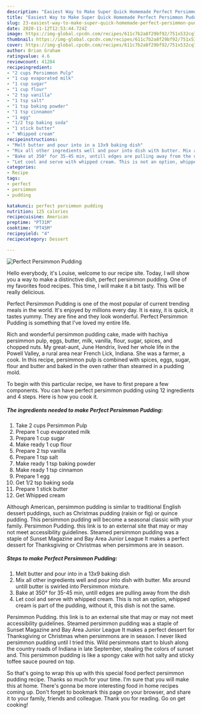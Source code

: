```yaml
---
description: "Easiest Way to Make Super Quick Homemade Perfect Persimmon Pudding"
title: "Easiest Way to Make Super Quick Homemade Perfect Persimmon Pudding"
slug: 23-easiest-way-to-make-super-quick-homemade-perfect-persimmon-pudding
date: 2020-11-12T12:53:44.724Z
image: https://img-global.cpcdn.com/recipes/611c7b2a8f29bf92/751x532cq70/perfect-persimmon-pudding-recipe-main-photo.jpg
thumbnail: https://img-global.cpcdn.com/recipes/611c7b2a8f29bf92/751x532cq70/perfect-persimmon-pudding-recipe-main-photo.jpg
cover: https://img-global.cpcdn.com/recipes/611c7b2a8f29bf92/751x532cq70/perfect-persimmon-pudding-recipe-main-photo.jpg
author: Brian Graham
ratingvalue: 4.6
reviewcount: 41284
recipeingredient:
- "2 cups Persimmon Pulp"
- "1 cup evaporated milk"
- "1 cup sugar"
- "1 cup flour"
- "2 tsp vanilla"
- "1 tsp salt"
- "1 tsp baking powder"
- "1 tsp cinnamon"
- "1 egg"
- "1/2 tsp baking soda"
- "1 stick butter"
- " Whipped cream"
recipeinstructions:
- "Melt butter and pour into in a 13x9 baking dish"
- "Mix all other ingredients well and pour into dish with butter. Mix around untill butter is swirled into Persimmon mixture."
- "Bake at 350° for 35-45 min, untill edges are pulling away from the dish"
- "Let cool and serve with whipped cream. This is not an option, whipped cream is part of the pudding, without it, this dish is not the same."
categories:
- Recipe
tags:
- perfect
- persimmon
- pudding

katakunci: perfect persimmon pudding 
nutrition: 125 calories
recipecuisine: American
preptime: "PT31M"
cooktime: "PT45M"
recipeyield: "4"
recipecategory: Dessert

---
```



![Perfect Persimmon Pudding](https://img-global.cpcdn.com/recipes/611c7b2a8f29bf92/751x532cq70/perfect-persimmon-pudding-recipe-main-photo.jpg)

Hello everybody, it's Louise, welcome to our recipe site. Today, I will show you a way to make a distinctive dish, perfect persimmon pudding. One of my favorites food recipes. This time, I will make it a bit tasty. This will be really delicious.

Perfect Persimmon Pudding is one of the most popular of current trending meals in the world. It's enjoyed by millions every day. It is easy, it is quick, it tastes yummy. They are fine and they look wonderful. Perfect Persimmon Pudding is something that I've loved my entire life.

Rich and wonderful persimmon pudding cake, made with hachiya persimmon pulp, eggs, butter, milk, vanilla, flour, sugar, spices, and chopped nuts. My great-aunt, June Hendrix, lived her whole life in the Powell Valley, a rural area near French Lick, Indiana. She was a farmer, a cook. In this recipe, persimmon pulp is combined with spices, eggs, sugar, flour and butter and baked in the oven rather than steamed in a pudding mold.


To begin with this particular recipe, we have to first prepare a few components. You can have perfect persimmon pudding using 12 ingredients and 4 steps. Here is how you cook it.

<!--inarticleads1-->

##### The ingredients needed to make Perfect Persimmon Pudding:

1. Take 2 cups Persimmon Pulp
1. Prepare 1 cup evaporated milk
1. Prepare 1 cup sugar
1. Make ready 1 cup flour
1. Prepare 2 tsp vanilla
1. Prepare 1 tsp salt
1. Make ready 1 tsp baking powder
1. Make ready 1 tsp cinnamon
1. Prepare 1 egg
1. Get 1/2 tsp baking soda
1. Prepare 1 stick butter
1. Get  Whipped cream


Although American, persimmon pudding is similar to traditional English dessert puddings, such as Christmas pudding (raisin or fig) or quince pudding. This persimmon pudding will become a seasonal classic with your family. Persimmon Pudding. this link is to an external site that may or may not meet accessibility guidelines. Steamed persimmon pudding was a staple of Sunset Magazine and Bay Area Junior League It makes a perfect dessert for Thanksgiving or Christmas when persimmons are in season. 

<!--inarticleads2-->

##### Steps to make Perfect Persimmon Pudding:

1. Melt butter and pour into in a 13x9 baking dish
1. Mix all other ingredients well and pour into dish with butter. Mix around untill butter is swirled into Persimmon mixture.
1. Bake at 350° for 35-45 min, untill edges are pulling away from the dish
1. Let cool and serve with whipped cream. This is not an option, whipped cream is part of the pudding, without it, this dish is not the same.


Persimmon Pudding. this link is to an external site that may or may not meet accessibility guidelines. Steamed persimmon pudding was a staple of Sunset Magazine and Bay Area Junior League It makes a perfect dessert for Thanksgiving or Christmas when persimmons are in season. I never liked persimmon pudding until I tried this. Wild persimmons start to blush along the country roads of Indiana in late September, stealing the colors of sunset and. This persimmon pudding is like a spongy cake with hot salty and sticky toffee sauce poured on top. 

So that's going to wrap this up with this special food perfect persimmon pudding recipe. Thanks so much for your time. I'm sure that you will make this at home. There's gonna be more interesting food in home recipes coming up. Don't forget to bookmark this page on your browser, and share it to your family, friends and colleague. Thank you for reading. Go on get cooking!
